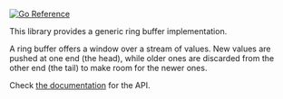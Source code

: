 [![Go Reference](https://pkg.go.dev/badge/github.com/xuoe/go-ring.svg)](https://pkg.go.dev/github.com/xuoe/go-ring)

This library provides a generic ring buffer implementation.

A ring buffer offers a window over a stream of values. New values are pushed at
one end (the head), while older ones are discarded from the other end (the
tail) to make room for the newer ones.

Check [the documentation](https://pkg.go.dev/github.com/xuoe/go-ring) for the API.
